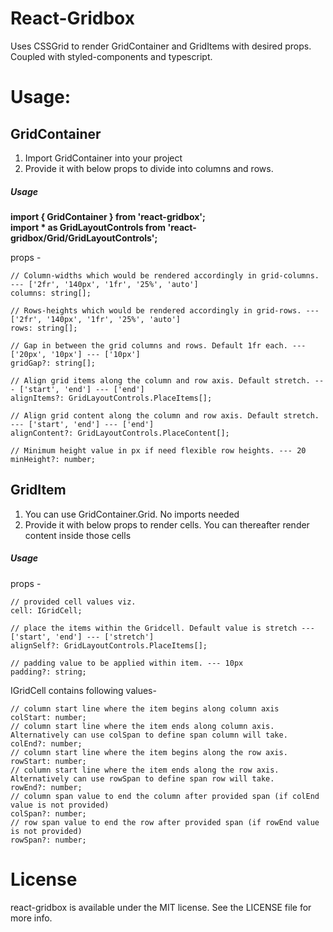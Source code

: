 # React-Gridbox
Uses CSSGrid to render GridContainer and GridItems with desired props. Coupled with styled-components and typescript.

# Usage:

## GridContainer
 <ol>
 <li>Import GridContainer into your project</li>
 <li>Provide it with below props to divide into columns and rows.</li>
 </ol>

##### Usage


<strong>import { GridContainer } from 'react-gridbox';</strong><br/>
<strong>import * as GridLayoutControls from 'react-gridbox/Grid/GridLayoutControls';</strong>

props - 

```
// Column-widths which would be rendered accordingly in grid-columns. --- ['2fr', '140px', '1fr', '25%', 'auto']
columns: string[];

// Rows-heights which would be rendered accordingly in grid-rows. --- ['2fr', '140px', '1fr', '25%', 'auto']
rows: string[];

// Gap in between the grid columns and rows. Default 1fr each. --- ['20px', '10px'] --- ['10px']
gridGap?: string[];

// Align grid items along the column and row axis. Default stretch. --- ['start', 'end'] --- ['end']
alignItems?: GridLayoutControls.PlaceItems[];

// Align grid content along the column and row axis. Default stretch. --- ['start', 'end'] --- ['end']
alignContent?: GridLayoutControls.PlaceContent[];

// Minimum height value in px if need flexible row heights. --- 20
minHeight?: number;
```

## GridItem
 <ol>
 <li>You can use GridContainer.Grid. No imports needed</li>
 <li>Provide it with below props to render cells. You can thereafter render content inside those cells</li>
 </ol>

##### Usage
props - 

```
// provided cell values viz.
cell: IGridCell;

// place the items within the Gridcell. Default value is stretch --- ['start', 'end'] --- ['stretch']
alignSelf?: GridLayoutControls.PlaceItems[];

// padding value to be applied within item. --- 10px
padding?: string;
```

IGridCell contains following values-

```
// column start line where the item begins along column axis
colStart: number;
// column start line where the item ends along column axis. Alternatively can use colSpan to define span column will take.
colEnd?: number;
// column start line where the item begins along the row axis.
rowStart: number;
// column start line where the item ends along the row axis. Alternatively can use rowSpan to define span row will take.
rowEnd?: number;
// column span value to end the column after provided span (if colEnd value is not provided)
colSpan?: number;
// row span value to end the row after provided span (if rowEnd value is not provided)
rowSpan?: number;
```

# License

react-gridbox is available under the MIT license. See the LICENSE file for more info.
